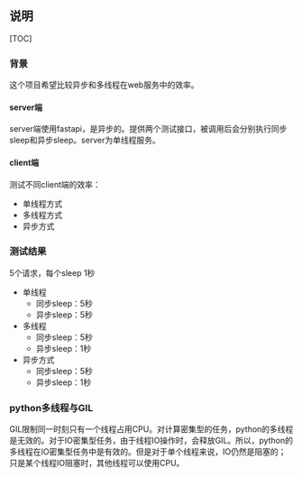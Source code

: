 ## 说明

[TOC]

### 背景

这个项目希望比较异步和多线程在web服务中的效率。

#### server端

server端使用fastapi，是异步的。提供两个测试接口，被调用后会分别执行同步sleep和异步sleep。server为单线程服务。

#### client端

测试不同client端的效率：

- 单线程方式
- 多线程方式
- 异步方式

### 测试结果

5个请求，每个sleep 1秒

- 单线程
  - 同步sleep：5秒
  - 异步sleep：5秒
- 多线程
  - 同步sleep：5秒
  - 异步sleep：1秒
- 异步方式
  - 同步sleep：5秒
  - 异步sleep：1秒

### python多线程与GIL

GIL限制同一时刻只有一个线程占用CPU。对计算密集型的任务，python的多线程是无效的。对于IO密集型任务，由于线程IO操作时，会释放GIL。所以，python的多线程在IO密集型任务中是有效的。但是对于单个线程来说，IO仍然是阻塞的；只是某个线程IO阻塞时，其他线程可以使用CPU。